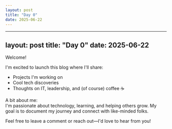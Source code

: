 ```yaml
---
layout: post
title: "Day 0"
date: 2025-06-22
---
```



---

layout: post
title: "Day 0"
date: 2025-06-22
---

Welcome!

I'm excited to launch this blog where I'll share:

- Projects I'm working on
- Cool tech discoveries
- Thoughts on IT, leadership, and (of course) coffee ☕️

A bit about me:  
I'm passionate about technology, learning, and helping others grow. My goal is to document my journey and connect with like-minded folks.

Feel free to leave a comment or reach out—I'd love to hear from you!
